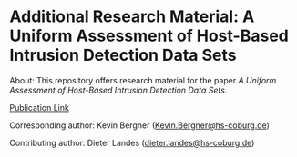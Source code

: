 # Additional Research Material: A Uniform Assessment of Host-Based Intrusion Detection Data Sets

About: This repository offers research material for the paper *A Uniform Assessment of Host-Based Intrusion Detection Data Sets*.

[Publication Link](https://doi.org/10.1016/j.cose.2025.104503)

Corresponding author: Kevin Bergner (Kevin.Bergner@hs-coburg.de)

Contributing author: Dieter Landes (dieter.landes@hs-coburg.de)
